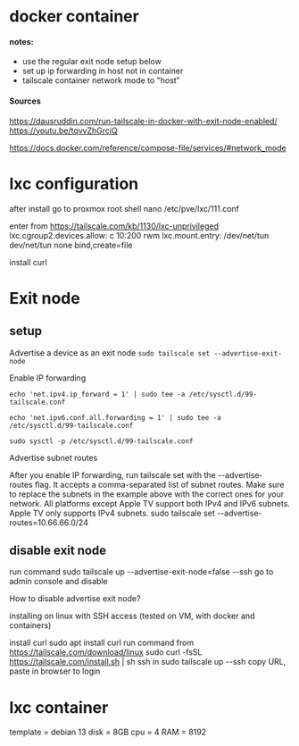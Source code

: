 # docker container

#### notes:

<ul>
<li>use the regular exit node setup below</li>
<li>set up ip forwarding in host not in container</li>
<li>tailscale container network mode to "host"</li>
</ul>

#### Sources

https://dausruddin.com/run-tailscale-in-docker-with-exit-node-enabled/
https://youtu.be/tqvvZhGrciQ

https://docs.docker.com/reference/compose-file/services/#network_mode

# lxc configuration

after install go to proxmox root shell
nano /etc/pve/lxc/111.conf

enter from https://tailscale.com/kb/1130/lxc-unprivileged
lxc.cgroup2.devices.allow: c 10:200 rwm
lxc.mount.entry: /dev/net/tun dev/net/tun none bind,create=file

install curl

# Exit node

## setup

Advertise a device as an exit node
`sudo tailscale set --advertise-exit-node`

Enable IP forwarding

`echo 'net.ipv4.ip_forward = 1' | sudo tee -a /etc/sysctl.d/99-tailscale.conf`

`echo 'net.ipv6.conf.all.forwarding = 1' | sudo tee -a /etc/sysctl.d/99-tailscale.conf`

`sudo sysctl -p /etc/sysctl.d/99-tailscale.conf`

Advertise subnet routes

After you enable IP forwarding, run tailscale set with the --advertise-routes flag. It accepts a comma-separated list of subnet routes. Make sure to replace the subnets in the example above with the correct ones for your network. All platforms except Apple TV support both IPv4 and IPv6 subnets. Apple TV only supports IPv4 subnets.
sudo tailscale set --advertise-routes=10.66.66.0/24

## disable exit node

run command
sudo tailscale up --advertise-exit-node=false --ssh
go to admin console and disable

How to disable advertise exit node?

installing on linux with SSH access (tested on VM, with docker and containers)

install curl
sudo apt install curl
run command from https://tailscale.com/download/linux
sudo curl -fsSL https://tailscale.com/install.sh | sh
ssh in
sudo tailscale up --ssh
copy URL, paste in browser to login

# lxc container

template = debian 13
disk = 8GB
cpu = 4
RAM = 8192
